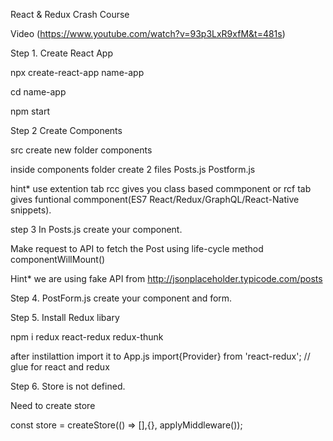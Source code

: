 React & Redux Crash Course

Video (https://www.youtube.com/watch?v=93p3LxR9xfM&t=481s)

Step 1. Create React App

npx create-react-app name-app

cd name-app

npm start

Step 2 Create Components 

src create new folder components 

inside components folder create 2 files
    Posts.js
    Postform.js

hint* use extention tab rcc gives you class based commponent or rcf tab  gives funtional commponent(ES7 React/Redux/GraphQL/React-Native snippets).

step 3 In Posts.js create your component.

Make request to API to fetch the Post using life-cycle method componentWillMount()

Hint* we are using fake API from http://jsonplaceholder.typicode.com/posts

Step 4. PostForm.js create your component and form. 

Step 5. Install Redux libary 

npm i redux react-redux redux-thunk

after instilattion import it to App.js 
import{Provider} from 'react-redux'; // glue for react and redux

Step 6. Store is not defined.

Need to create store

const store = createStore(() => [],{}, applyMiddleware()); 
